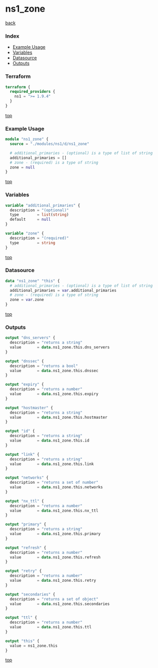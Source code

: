 # ns1_zone

[back](../ns1.md)

### Index

- [Example Usage](#example-usage)
- [Variables](#variables)
- [Datasource](#datasource)
- [Outputs](#outputs)

### Terraform

```terraform
terraform {
  required_providers {
    ns1 = ">= 1.9.4"
  }
}
```

[top](#index)

### Example Usage

```terraform
module "ns1_zone" {
  source = "./modules/ns1/d/ns1_zone"

  # additional_primaries - (optional) is a type of list of string
  additional_primaries = []
  # zone - (required) is a type of string
  zone = null
}
```

[top](#index)

### Variables

```terraform
variable "additional_primaries" {
  description = "(optional)"
  type        = list(string)
  default     = null
}

variable "zone" {
  description = "(required)"
  type        = string
}
```

[top](#index)

### Datasource

```terraform
data "ns1_zone" "this" {
  # additional_primaries - (optional) is a type of list of string
  additional_primaries = var.additional_primaries
  # zone - (required) is a type of string
  zone = var.zone
}
```

[top](#index)

### Outputs

```terraform
output "dns_servers" {
  description = "returns a string"
  value       = data.ns1_zone.this.dns_servers
}

output "dnssec" {
  description = "returns a bool"
  value       = data.ns1_zone.this.dnssec
}

output "expiry" {
  description = "returns a number"
  value       = data.ns1_zone.this.expiry
}

output "hostmaster" {
  description = "returns a string"
  value       = data.ns1_zone.this.hostmaster
}

output "id" {
  description = "returns a string"
  value       = data.ns1_zone.this.id
}

output "link" {
  description = "returns a string"
  value       = data.ns1_zone.this.link
}

output "networks" {
  description = "returns a set of number"
  value       = data.ns1_zone.this.networks
}

output "nx_ttl" {
  description = "returns a number"
  value       = data.ns1_zone.this.nx_ttl
}

output "primary" {
  description = "returns a string"
  value       = data.ns1_zone.this.primary
}

output "refresh" {
  description = "returns a number"
  value       = data.ns1_zone.this.refresh
}

output "retry" {
  description = "returns a number"
  value       = data.ns1_zone.this.retry
}

output "secondaries" {
  description = "returns a set of object"
  value       = data.ns1_zone.this.secondaries
}

output "ttl" {
  description = "returns a number"
  value       = data.ns1_zone.this.ttl
}

output "this" {
  value = ns1_zone.this
}
```

[top](#index)